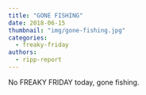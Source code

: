 ```yaml
---
title: "GONE FISHING"
date: 2018-06-15
thumbnail: "img/gone-fishing.jpg"
categories: 
  - freaky-friday
authors: 
  - ripp-report
---
```


No FREAKY FRIDAY today, gone fishing.
